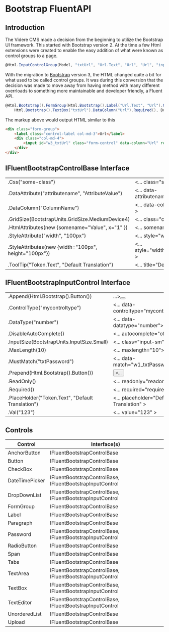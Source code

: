 # Bootstrap FluentAPI

## Introduction
The Videre CMS made a decision from the beginning to utilize the Bootstrap UI framework.  This started with Bootstrap version 2.  At the time a few Html extensions were created to enable the easy addition of what were known as control groups to a page.

``` csharp
@Html.InputControlGroup(Model, "txtUrl", "Url.Text", "Url", "Url", "input-xlarge")
```

With the migration to [Bootstrap](https://getbootstrap.com) version 3, the HTML changed quite a bit for what used to be called control groups.  It was during this conversion that the decision was made to move away from having method with many different overrloads to something more maintainable and developer friendly, a Fluent API.

``` csharp
@Html.Bootstrap().FormGroup(Html.Bootstrap().Label("Url.Text", "Url").GridSize(BootstrapUnits.GridSize.MediumDevice3), 
    Html.Bootstrap().TextBox("txtUrl").DataColumn("Url").Required(), BootstrapUnits.GridSize.MediumDevice4)
```

The markup above would output HTML similar to this

``` html
<div class="form-group">
    <label class="control-label col-md-3">Url</label>
    <div class="col-md-4">
        <input id="w3_txtUrl" class="form-control" data-column="Url" required="required" type="text">
    </div>
</div>
```

## IFluentBootstrapControlBase Interface

|                   |                           |
| ----------------- | ------------------------- |
| .Css("some-class")	| <... class="some-class"> |
| .DataAttribute("attributename", "AttributeValue")	| <... data-attributename="AttributeValue" > |
| .DataColumn("ColumnName")	| <... data-column="ColumnName" >|
|.GridSize(BootstrapUnits.GridSize.MediumDevice4) | <... class="col-md-4" > |
| .HtmlAttributes(new {somename="Value", x="1" }) | <... somename="Value" x="1" > |
| .StyleAttribute("width", "100px")	| <... style="width:100px;" > |
| .StyleAttributes(new {width="100px", height="100px"})	| <... style="width:100px;height:100px;" > |
| .ToolTip("Token.Text", "Default Translation")	| <... title="Default Translation" > |

## IFluentBootstrapInputControl Interface
|                   |                           |
| ----------------- | ------------------------- |
| .Append(Html.Bootstrap().Button()) | ...><button /> |
| .ControlType("mycontroltype")	| <... data-controltype="mycontroltype"> |
| .DataType("number") | <... data-datatype="number"> |
| .DisableAutoComplete() | <... autocomplete="off" > |
| .InputSize(BootstrapUnits.InputSize.Small) | <... class="input-sm"> |
| .MaxLength(10) | <... maxlength="10"> |
| .MustMatch("txtPassword")	| <... data-match="w1_txtPassword"> |
| .Prepend(Html.Bootstrap().Button()) | <button /><... |
| .ReadOnly() | <... readonly="readonly" > |
| .Required() | <... required="required" > |
| .PlaceHolder("Token.Text", "Default Translation")	| <... placeholder="Default Translation" > |
| .Val("123") | <... value="123" > |

## Controls
| Control           | Interface(s)              |
| ----------------- | ------------------------- |
| AnchorButton	| IFluentBootstrapControlBase |
| Button | IFluentBootstrapControlBase |
| CheckBox | IFluentBootstrapControlBase |
| DateTimePicker | IFluentBootstrapControlBase, IFluentBootstrapInputControl |
| DropDownList | IFluentBootstrapControlBase, IFluentBootstrapInputControl |
| FormGroup	| IFluentBootstrapControlBase |
| Label	| IFluentBootstrapControlBase |
| Paragraph	| IFluentBootstrapControlBase |
| Password | IFluentBootstrapControlBase, IFluentBootstrapInputControl |
| RadioButton | IFluentBootstrapControlBase |
| Span | IFluentBootstrapControlBase |
| Tabs | IFluentBootstrapControlBase |
| TextArea | IFluentBootstrapControlBase, IFluentBootstrapInputControl |
| TextBox | IFluentBootstrapControlBase, IFluentBootstrapInputControl |
| TextEditor | IFluentBootstrapControlBase, IFluentBootstrapInputControl |
| UnorderedList	| IFluentBootstrapControlBase | 
| Upload | IFluentBootstrapControlBase |
